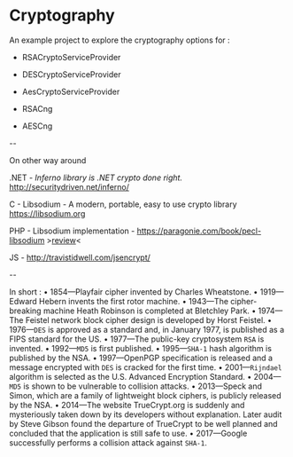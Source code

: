 # Cryptography

An example project to explore the cryptography options for :

  - RSACryptoServiceProvider

  - DESCryptoServiceProvider

  - AesCryptoServiceProvider

  - RSACng

  - AESCng

--

On other way around 

.NET - *Inferno library is .NET crypto done right.*
http://securitydriven.net/inferno/

C - Libsodium - A modern, portable, easy to use crypto library https://libsodium.org

PHP - Libsodium implementation - https://paragonie.com/book/pecl-libsodium >[review](https://www.phparch.com/2017/12/security-corner-php-meet-libsodium/)<

JS - http://travistidwell.com/jsencrypt/

--

In short :
• 1854—Playfair cipher invented by Charles Wheatstone.
• 1919—Edward Hebern invents the first rotor machine.
• 1943—The cipher-breaking machine Heath Robinson is completed at Bletchley Park.
• 1974—The Feistel network block cipher design is developed by Horst Feistel.
• 1976—`DES` is approved as a standard and, in January 1977, is published as a FIPS
standard for the US.
• 1977—The public-key cryptosystem `RSA` is invented.
• 1992—`MD5` is first published.
• 1995—`SHA-1` hash algorithm is published by the NSA.
• 1997—OpenPGP specification is released and a message encrypted with `DES` is cracked for the first time.
• 2001—`Rijndael` algorithm is selected as the U.S. Advanced Encryption Standard.
• 2004—`MD5` is shown to be vulnerable to collision attacks.
• 2013—Speck and Simon, which are a family of lightweight block ciphers, is publicly released by the NSA.
• 2014—The website TrueCrypt.org is suddenly and mysteriously taken down by its developers without explanation. Later audit by Steve Gibson found the departure of TrueCrypt to be well planned and concluded that the application is still safe to use.
• 2017—Google successfully performs a collision attack against `SHA-1`. 
